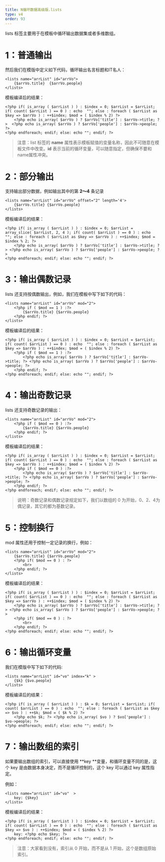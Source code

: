 ```yaml
---
title: N循环数据高级版.lists
type: v4
order: 93
---
```


lists 标签主要用于在模板中循环输出数据集或者多维数组。

# 1：普通输出
然后我们在模版中定义如下代码，循环输出名言标题和IT名人：
~~~
<lists name="arrList" id="arrVo">     
	{$arrVo.title}  {$arrVo.people}      
</lists>
~~~  

模板编译后的结果：
~~~
<?php if( is_array ( $arrList ) ) : $index = 0; $arrList = $arrList; if( count( $arrList ) == 0 ) : echo  ""; else : foreach ( $arrList as $key => $arrVo ) : ++$index; $mod = ( $index % 2) ?>     
    <?php echo is_array( $arrVo ) ? $arrVo['title'] : $arrVo->title; ?>  <?php echo is_array( $arrVo ) ? $arrVo['people'] : $arrVo->people; ?>      
<?php endforeach; endif; else: echo ""; endif; ?>
~~~

> 注意：list 标签的 **name** 属性表示模板赋值的变量名称，因此不可随意在模板文件中改变。**id** 表示当前的循环变量，可以随意指定，但确保不要和name属性冲突。

# 2：部分输出
支持输出部分数据，例如输出其中的第 **2～4** 条记录
~~~
<lists name="arrList" id="arrVo" offset="2" length='4'>
    {$arrVo.title} {$arrVo.people}
</lists> 
~~~

模板编译后的结果：
~~~
<?php if( is_array ( $arrList ) ) : $index = 0; $arrList = array_slice( $arrList, 2, 4 ); if( count( $arrList ) == 0 ) : echo  ""; else : foreach ( $arrList as $key => $arrVo ) : ++$index; $mod = $index % 2; ?>
    <?php echo is_array( $arrVo ) ? $arrVo['title'] : $arrVo->title; ?> <?php echo is_array( $arrVo ) ? $arrVo['people'] : $arrVo->people; ?>
<?php endforeach; endif; else: echo ""; endif; ?>
~~~

# 3：输出偶数记录
lists 还支持按偶数输出，例如，我们在模板中写下如下的代码：   
~~~
<lists name="arrList" id="arrVo" mod="2">
    <?php if ( $mod == 1 ) :?>
        {$arrVo.title} {$arrVo.people}
    <?php endif; ?>
</lists> 
~~~ 
模板编译后的结果：
~~~
<?php if( is_array ( $arrList ) ) : $index = 0; $arrList = $arrList; if( count( $arrList ) == 0 ) : echo  ""; else : foreach ( $arrList as $key => $arrVo ) : ++$index; $mod = ( $index % 2) ?>
    <?php if ( $mod == 1 ) :?>
        <?php echo is_array( $arrVo ) ? $arrVo['title'] : $arrVo->title; ?> <?php echo is_array( $arrVo ) ? $arrVo['people'] : $arrVo->people; ?>
    <?php endif; ?>
<?php endforeach; endif; else: echo ""; endif; ?>
~~~

# 4：输出奇数记录
lists 还支持奇数记录的输出：
~~~
<lists name="arrList" id="arrVo" mod="2">
    <?php if ( $mod == 0 ) :?>
        {$arrVo.title} {$arrVo.people}
    <?php endif; ?>
</lists>
~~~

模板编译后的结果：
~~~
<?php if( is_array ( $arrList ) ) : $index = 0; $arrList = $arrList; if( count( $arrList ) == 0 ) : echo  ""; else : foreach ( $arrList as $key => $arrVo ) : ++$index; $mod = ( $index % 2) ?>
    <?php if ( $mod == 0 ) :?>
        <?php echo is_array( $arrVo ) ? $arrVo['title'] : $arrVo->title; ?> <?php echo is_array( $arrVo ) ? $arrVo['people'] : $arrVo->people; ?>
    <?php endif; ?>
<?php endforeach; endif; else: echo ""; endif; ?>
~~~

> 说明：奇数记录和偶数记录规定如下，我们以数组的 0 为开始，0、2、4为偶记录，其它的都为基数记录。

# 5：控制换行
mod 属性还用于控制一定记录的换行，例如：
~~~
<lists name="arrList" id="arrVo" mod="2">
    {$arrVo.title} {$arrVo.people}
    <?php if( $mod == 0 ) : ?>
        <br>
    <?php endif; ?>
</lists>
~~~

模板编译后的结果：
~~~
<?php if( is_array ( $arrList ) ) : $index = 0; $arrList = $arrList; if( count( $arrList ) == 0 ) : echo  ""; else : foreach ( $arrList as $key => $arrVo ) : ++$index; $mod = ( $index % 2) ?>
    <?php echo is_array( $arrVo ) ? $arrVo['title'] : $arrVo->title; ?> <?php echo is_array( $arrVo ) ? $arrVo['people'] : $arrVo->people; ?>
    <?php if( $mod == 0 ) : ?>
        <br>
    <?php endif; ?>
<?php endforeach; endif; else: echo ""; endif; ?>
~~~

# 6：输出循环变量
我们在模版中写下如下的代码:
~~~
<lists name="arrList" id="vo" index="k" >
    {$k} {$vo.people}
</lists>
~~~

模板编译后的结果：
~~~
<?php if( is_array ( $arrList ) ) : $k = 0; $arrList = $arrList; if( count( $arrList ) == 0 ) : echo  ""; else : foreach ( $arrList as $key => $vo ) : ++$k; $mod = ( $k % 2) ?>
    <?php echo $k; ?> <?php echo is_array( $vo ) ? $vo['people'] : $vo->people; ?>
<?php endforeach; endif; else: echo ""; endif; ?>
~~~

# 7：输出数组的索引 
如果要输出数组的索引，可以直接使用 **key **变量，和循环变量不同的是，这个 key 是由数据本身决定，而不是循环控制的，这个 key 可以通过 key 属性指定。

例如：
~~~
<lists name="arrList" id="vo"  >     
    key: {$key}
</lists>  
~~~ 

模板编译后的结果：
~~~
<?php if( is_array ( $arrList ) ) : $index = 0; $arrList = $arrList; if( count( $arrList ) == 0 ) : echo  ""; else : foreach ( $arrList as $key => $vo ) : ++$index; $mod = ( $index % 2) ?>     
    key: <?php echo $key; ?>
<?php endforeach; endif; else: echo ""; endif; ?>
~~~

> 注意：大家看到没有，索引从 0 开始，而不是从 1 开始，这个是数组原始索引。
